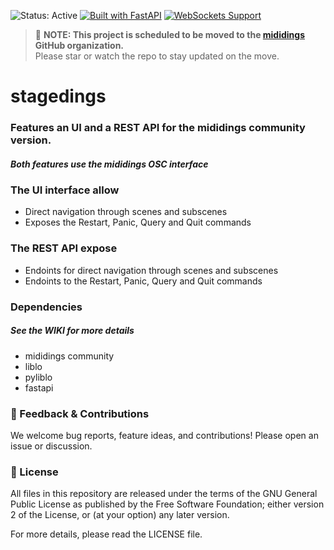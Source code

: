 ![Status: Active](https://img.shields.io/badge/status-active-brightgreen)
[![Built with FastAPI](https://img.shields.io/badge/built%20with-FastAPI-0ba360)](https://fastapi.tiangolo.com)
[![WebSockets Support](https://img.shields.io/badge/feature-WebSockets-yellowgreen)](https://fastapi.tiangolo.com/advanced/websockets/)

> 🚧 **NOTE: This project is scheduled to be moved to the [mididings](https://github.com/mididings) GitHub organization.**  
> Please star or watch the repo to stay updated on the move.


# stagedings
### Features an UI and a REST API for the mididings community version.

##### Both features use the mididings OSC interface

### The UI interface allow
* Direct navigation through scenes and subscenes
* Exposes the Restart, Panic, Query and Quit commands

### The REST API expose
* Endoints for direct navigation through scenes and subscenes
* Endoints to the Restart, Panic, Query and Quit commands

### Dependencies 
##### See the WIKI for more details
* mididings community
* liblo
* pyliblo
* fastapi

### 💬 Feedback & Contributions
We welcome bug reports, feature ideas, and contributions! Please open an issue or discussion.

### 📜 License
All files in this repository are released under the terms of the GNU
General Public License as published by the Free Software Foundation;
either version 2 of the License, or (at your option) any later version.

For more details, please read the LICENSE file.